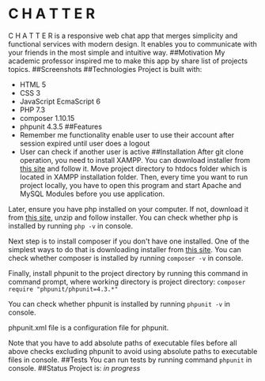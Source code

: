 # C H A T T E R
C H A T T E R is a responsive web chat app that merges simplicity and functional services with modern design. It enables you to communicate with your friends in the most simple and intuitive way.
##Motivation
My academic professor inspired me to make this app by share list of projects topics.
##Screenshots
##Technologies
Project is built with:
- HTML 5
- CSS 3
- JavaScript EcmaScript 6
- PHP 7.3
- composer 1.10.15
- phpunit 4.3.5
##Features
- Remember me functionality enable user to use their account after session expired until user does a logout
- User can check if another user is active
##Installation
After git clone operation, you need to install XAMPP. You can download installer from [this site](https://www.apachefriends.org/pl/download.html) and follow it. Move project directory to htdocs folder which is located in XAMPP installation folder. Then, every time you want to run project locally, you have to open this program and start Apache and MySQL Modules before you use application.
 
 Later, ensure you have php installed on your computer. If not, download it from [this site](https://www.php.net/downloads), unzip and follow installer.
You can check whether php is installed by running `php -v` in console.
 
 Next step is to install composer if you don't have one installed. One of the simplest ways to do that is downloading installer from [this site](https://getcomposer.org/download/).
 You can check whether composer is installed by running `composer -v` in console.
 
 Finally, install phpunit to the project directory by running this command in command prompt, where working directory is project directory: 
 `composer require "phpunit/phpunit=4.3.*"`
 
You can check whether phpunit is installed by running `phpunit -v` in console.

phpunit.xml file is a configuration file for phpunit.

Note that you have to add absolute paths of executable files before all above checks excluding phpunit to avoid using absolute paths to executable files in console.
##Tests
You can run tests by running command `phpunit` in console.
##Status
Project is: _in progress_
